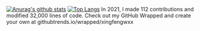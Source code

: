 
<!--
**xingfengwxx/xingfengwxx** is a ✨ _special_ ✨ repository because its `README.md` (this file) appears on your GitHub profile.

Here are some ideas to get you started:

- 🔭 I’m currently working on ...
- 🌱 I’m currently learning ...
- 👯 I’m looking to collaborate on ...
- 🤔 I’m looking for help with ...
- 💬 Ask me about ...
- 📫 How to reach me: ...
- 😄 Pronouns: ...
- ⚡ Fun fact: ...
-->
[![Anurag's github stats](https://github-readme-stats.vercel.app/api?username=xingfengwxx)](https://github.com/xingfengwxx/github-readme-stats)
[![Top Langs](https://github-readme-stats.vercel.app/api/top-langs/?username=xingfengwxx&layout=compact)](https://github.com/xingfengwxx/github-readme-stats)
In 2021, I made 112 contributions and modified 32,000 lines of code. Check out my GitHub Wrapped and create your own at githubtrends.io/wrapped/xingfengwxx
